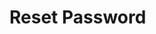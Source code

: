 <script setup>
import {YResetPassword} from 'bedrock-menu-vue3'
</script>

# Reset Password

<DemoContainer>
  <y-reset-password></y-reset-password>
</DemoContainer>




